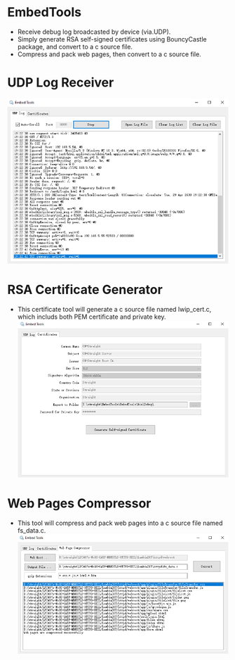 # EmbedTools

* Receive debug log broadcasted by device (via.UDP).
* Simply generate RSA self-signed certificates using BouncyCastle package, and convert to a c source file.
* Compress and pack web pages, then convert to a c source file.

# UDP Log Receiver

 ![stack](/udp-log.png)
  
# RSA Certificate Generator

* This certificate tool will generate a c source file named lwip_cert.c, which includs both PEM certificate and private key.
 ![stack](/certificate.png)
  
# Web Pages Compressor

* This tool will compress and pack web pages into a c source file named fs_data.c.
 ![stack](/webpack.png)
